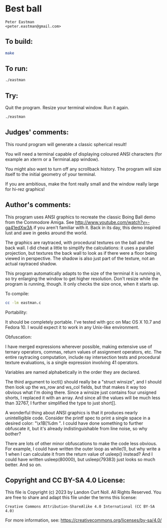 # Best ball

    Peter Eastman
    <peter.eastman@gmail.com>

## To build:

```sh
make
```

## To run:

```sh
./eastman
```

## Try:

Quit the program.  Resize your terminal window.  Run it again.

```sh
./eastman
```

## Judges' comments:

This round program will generate a classic spherical result!

You will need a terminal capable of displaying coloured ANSI
characters (for example an xterm or a Terminal.app window).

You might also want to turn off any scrollback history. The program will
size itself to the initial geometry of your terminal.

If you are ambitious, make the font really small and the window really
large for hi-rez graphics!

## Author's comments:

This program uses ANSI graphics to recreate the classic Boing Ball demo from
the Commodore Amiga.  See http://www.youtube.com/watch?v=-ga41edXw3A if you
aren't familiar with it.  Back in its day, this demo inspired lust and awe in
geeks around the world.

The graphics are raytraced, with procedural textures on the ball and the back
wall.  I did cheat a little to simplify the calculations: it uses a parallel
projection, but textures the back wall to look as if there were a floor being
viewed in perspective.  The shadow is also just part of the texture, not an
actual raytraced shadow.

This program automatically adapts to the size of the terminal it is running in,
so try enlarging the window to get higher resolution.  Don't resize while the
program is running, though.  It only checks the size once, when it starts up.

To compile:

```sh
cc -lm eastman.c
```

Portability:

It should be completely portable.  I've tested with gcc on Mac OS X 10.7 and
Fedora 10.  I would expect it to work in any Unix-like environment.

Obfuscation:

I have merged expressions wherever possible, making extensive use of ternary
operators, commas, return values of assignment operators, etc.  The entire
raytracing computation, include ray intersection tests and procedural texture
evaluations, is a single expression involving 41 operators.

Variables are named alphabetically in the order they are declared.

The third argument to ioctl() should really be a "struct winsize", and I should
then look up the ws_row and ws_col fields, but that makes it way too obvious
what I'm doing there.  Since a winsize just contains four unsigned shorts, I
replaced it with an array.  And since all the values will be much less than
32767, I further simplified the type to just short[].

A wonderful thing about ANSI graphics is that it produces nearly unintelligible
code.  Consider the printf spec to print a single space in a desired color:
"\x1B[%dm ".  I could have done something to further obfuscate it, but it's
already indistinguishable from line noise, so why bother?

There are lots of other minor obfuscations to make the code less obvious.  For
example, I could have written the outer loop as while(1), but why write a 1
when I can calculate it from the return value of usleep() instead?  And I could
have written usleep(80000), but usleep(79383) just looks so much better.  And
so on.

## Copyright and CC BY-SA 4.0 License:

This file is Copyright (c) 2023 by Landon Curt Noll.  All Rights Reserved.
You are free to share and adapt this file under the terms this license:

    Creative Commons Attribution-ShareAlike 4.0 International (CC BY-SA 4.0)

For more information, see: https://creativecommons.org/licenses/by-sa/4.0/
